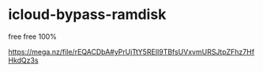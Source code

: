 # icloud-bypass-ramdisk
free free 100%

https://mega.nz/file/rEQACDbA#yPrUjTtY5REIl9TBfsUVxvmURSJtpZFhz7HfHkdQz3s
